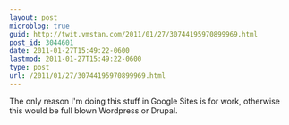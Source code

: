 ```yaml
---
layout: post
microblog: true
guid: http://twit.vmstan.com/2011/01/27/30744195970899969.html
post_id: 3044601
date: 2011-01-27T15:49:22-0600
lastmod: 2011-01-27T15:49:22-0600
type: post
url: /2011/01/27/30744195970899969.html
---
```

The only reason I'm doing this stuff in Google Sites is for work, otherwise this would be full blown Wordpress or Drupal.

